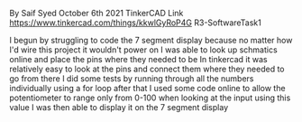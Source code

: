 By Saif Syed
October 6th 2021
TinkerCAD Link https://www.tinkercad.com/things/kkwlGyRoP4G
R3-SoftwareTask1

I begun by struggling to code the 7 segment display because no matter how I'd wire this project it wouldn't power on
I was able to look up schmatics online and place the pins where they needed to be
In tinkercad it was relatively easy to look at the pins and connect them where they needed to go
from there I did some tests by running through all the numbers individually using a for loop
after that I used some code online to allow the potentiometer to range only from 0-100 when looking at the input
using this value I was then able to display it on the 7 segment display
